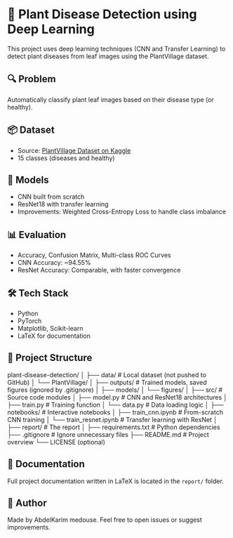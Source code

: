 # 🌿 Plant Disease Detection using Deep Learning

This project uses deep learning techniques (CNN and Transfer Learning) to detect plant diseases from leaf images using the PlantVillage dataset.

## 🔍 Problem
Automatically classify plant leaf images based on their disease type (or healthy).

## 📦 Dataset
- Source: [PlantVillage Dataset on Kaggle](https://www.kaggle.com/datasets/emmarex/plantdisease)
- 15 classes (diseases and healthy)

## 🧠 Models
- CNN built from scratch
- ResNet18 with transfer learning
- Improvements: Weighted Cross-Entropy Loss to handle class imbalance

## 📊 Evaluation
- Accuracy, Confusion Matrix, Multi-class ROC Curves
- CNN Accuracy: ~94.55%
- ResNet Accuracy: Comparable, with faster convergence

## 🛠️ Tech Stack
- Python
- PyTorch
- Matplotlib, Scikit-learn
- LaTeX for documentation

## 📁 Project Structure
plant-disease-detection/
│
├── data/                      # Local dataset (not pushed to GitHub)
│   └── PlantVillage/
│
├── outputs/                   # Trained models, saved figures (ignored by .gitignore)
│   ├── models/
│   └── figures/
│
├── src/                       # Source code modules
│   ├── model.py               # CNN and ResNet18 architectures
│   ├── train.py               # Training function
│   └── data.py                # Data loading logic
│
├── notebooks/                 # Interactive notebooks
│   ├── train_cnn.ipynb        # From-scratch CNN training
│   └── train_resnet.ipynb     # Transfer learning with ResNet
│
├── report/                    # The report
│
├── requirements.txt           # Python dependencies
├── .gitignore                 # Ignore unnecessary files
├── README.md                  # Project overview
└── LICENSE (optional)


## 📄 Documentation
Full project documentation written in LaTeX is located in the `report/` folder.

## 🔗 Author
Made by AbdelKarim medouse. Feel free to open issues or suggest improvements.
